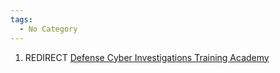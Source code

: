 ```yaml
---
tags:
  - No Category
---
```

1.  REDIRECT [Defense Cyber Investigations Training
    Academy](defense_cyber_investigations_training_academy.md)